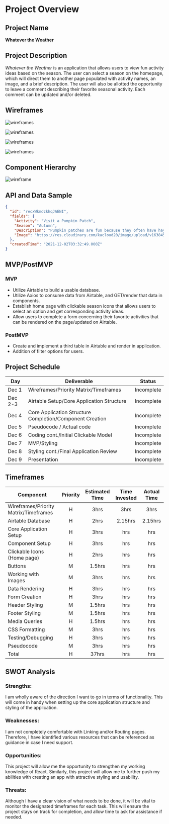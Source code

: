 # Project Overview

## Project Name

<strong>Whatever the Weather</strong>

## Project Description

<em>Whatever the Weather</em> is an application that allows users to view fun activity ideas based on the season. The user can select a season on the homepage, which will direct them to another page populated with activity names, an image, and a brief description. The user will also be allotted the opportunity to leave a comment describing their favorite seasonal activity. Each comment can be updated and/or deleted.

## Wireframes

![wireframes](https://res.cloudinary.com/kacloud20/image/upload/v1638419450/Project%202/wireframe1_c2oor5.png)

![wireframes](https://res.cloudinary.com/kacloud20/image/upload/v1638419472/Project%202/wireframe2_dwp9sc.png)

![wireframes](https://res.cloudinary.com/kacloud20/image/upload/v1638419389/Project%202/mobile_wireframe1_i5mk1k.png)

![wireframes](https://res.cloudinary.com/kacloud20/image/upload/v1638419428/Project%202/mobile_wireframe2_cotygt.png)

## Component Hierarchy

![wireframe](https://res.cloudinary.com/kacloud20/image/upload/v1638422834/Project%202/comp_hierarchy_twmlmk.png)

## API and Data Sample

```json
{
  "id": "recxWkmdzkhqJAENI",
  "fields": {
    "Activity": "Visit a Pumpkin Patch",
    "Season": "Autumn",
    "Description": "Pumpkin patches are fun because they often have hayrides, a corn maze, and/or a petting zoo in addition to pumpkins.",
    "Image": "https://res.cloudinary.com/kacloud20/image/upload/v1638456840/Project%202/pumpkin-patch-2873348_640_ocdu0n.jpg"
  },
  "createdTime": "2021-12-02T03:32:49.000Z"
}
```

## MVP/PostMVP

### MVP

- Utilize Airtable to build a usable database.
- Utilize Axios to consume data from Airtable, and GET/render that data in components.
- Establish home page with clickable season icons that allows users to select an option and get corresponding activity ideas.
- Allow users to complete a form concerning their favorite activities that can be rendered on the page/updated on Airtable.

### PostMVP

- Create and implement a third table in Airtable and render in application.
- Addition of filter options for users.

## Project Schedule

| Day     | Deliverable                                              | Status     |
| ------- | -------------------------------------------------------- | ---------- |
| Dec 1   | Wireframes/Priority Matrix/Timeframes                    | Incomplete |
| Dec 2-3 | Airtable Setup/Core Application Structure                | Incomplete |
| Dec 4   | Core Application Structure Completion/Component Creation | Incomplete |
| Dec 5   | Pseudocode / Actual code                                 | Incomplete |
| Dec 6   | Coding cont./Initial Clickable Model                     | Incomplete |
| Dec 7   | MVP/Styling                                              | Incomplete |
| Dec 8   | Styling cont./Final Application Review                   | Incomplete |
| Dec 9   | Presentation                                             | Incomplete |

## Timeframes

| Component                             | Priority | Estimated Time | Time Invested | Actual Time |
| ------------------------------------- | :------: | :------------: | :-----------: | :---------: |
| Wireframes/Priority Matrix/Timeframes |    H     |      3hrs      |     3hrs      |    3hrs     |
| Airtable Database                     |    H     |      2hrs      |    2.15hrs    |   2.15hrs   |
| Core Application Setup                |    H     |      3hrs      |      hrs      |     hrs     |
| Component Setup                       |    H     |      3hrs      |      hrs      |     hrs     |
| Clickable Icons (Home page)           |    H     |      2hrs      |      hrs      |     hrs     |
| Buttons                               |    M     |     1.5hrs     |      hrs      |     hrs     |
| Working with Images                   |    M     |      3hrs      |      hrs      |     hrs     |
| Data Rendering                        |    H     |      3hrs      |      hrs      |     hrs     |
| Form Creation                         |    H     |      3hrs      |      hrs      |     hrs     |
| Header Styling                        |    M     |     1.5hrs     |      hrs      |     hrs     |
| Footer Styling                        |    M     |     1.5hrs     |      hrs      |     hrs     |
| Media Queries                         |    H     |     1.5hrs     |      hrs      |     hrs     |
| CSS Formatting                        |    M     |      3hrs      |      hrs      |     hrs     |
| Testing/Debugging                     |    H     |      3hrs      |      hrs      |     hrs     |
| Pseudocode                            |    M     |      3hrs      |      hrs      |     hrs     |
| Total                                 |    H     |     37hrs      |      hrs      |     hrs     |

## SWOT Analysis

### Strengths:

I am wholly aware of the direction I want to go in terms of functionality. This will come in handy when setting up the core application structure and styling of the application.

### Weaknesses:

I am not completely comfortable with Linking and/or Routing pages. Therefore, I have identified various resources that can be referenced as guidance in case I need support.

### Opportunities:

This project will allow me the opportunity to strengthen my working knowledge of React. Similarly, this project will allow me to further push my abilities with creating an app with attractive styling and usability.

### Threats:

Although I have a clear vision of what needs to be done, it will be vital to monitor the designated timeframes for each task. This will ensure the project stays on track for completion, and allow time to ask for assistance if needed.
